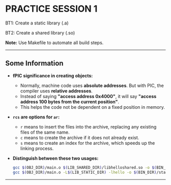 # PRACTICE SESSION 1

BT1: Create a static library (.a)

BT2: Create a shared library (.so)

**Note:** Use Makefile to automate all build steps.

---

## Some Information

- **fPIC significance in creating objects:**
  - Normally, machine code uses **absolute addresses**. But with PIC, the compiler uses **relative addresses**.
  - Instead of saying **"access address 0x4000"**, it will say **"access address 100 bytes from the current position"**.
  - This helps the code not be dependent on a fixed position in memory.

- **`rcs` are options for `ar`:**
  - `r` means to insert the files into the archive, replacing any existing files of the same name.
  - `c` means to create the archive if it does not already exist.
  - `s` means to create an index for the archive, which speeds up the linking process.

- **Distinguish between these two usages:**
  ```sh
  gcc $(OBJ_DIR)/main.o $(LIB_SHARED_DIR)/libhelloshared.so -o $(BIN_DIR)/shared_libs
  gcc $(OBJ_DIR)/main.o -L$(LIB_STATIC_DIR) -lhello -o $(BIN_DIR)/static_libs
  ```

---